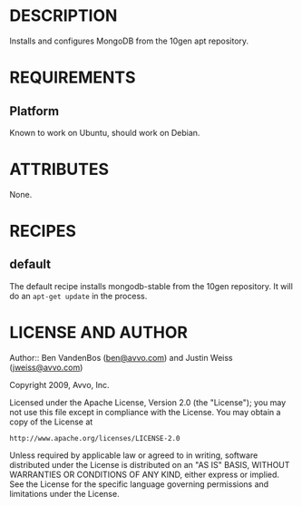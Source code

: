 DESCRIPTION
===========

Installs and configures MongoDB from the 10gen apt repository.

REQUIREMENTS
============

Platform
--------

Known to work on Ubuntu, should work on Debian.


ATTRIBUTES
==========

None.

RECIPES
=======

default
-------

The default recipe installs mongodb-stable from the 10gen
repository. It will do an `apt-get update` in the process.

LICENSE AND AUTHOR
==================

Author:: Ben VandenBos (<ben@avvo.com>) and Justin Weiss (<jweiss@avvo.com>)

Copyright 2009, Avvo, Inc.

Licensed under the Apache License, Version 2.0 (the "License");
you may not use this file except in compliance with the License.
You may obtain a copy of the License at

    http://www.apache.org/licenses/LICENSE-2.0

Unless required by applicable law or agreed to in writing, software
distributed under the License is distributed on an "AS IS" BASIS,
WITHOUT WARRANTIES OR CONDITIONS OF ANY KIND, either express or implied.
See the License for the specific language governing permissions and
limitations under the License.
